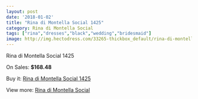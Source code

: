 ```yaml
---
layout: post
date: '2018-01-02'
title: "Rina di Montella Social 1425"
category: Rina di Montella Social
tags: ["rina","dresses","black","wedding","bridesmaid"]
image: http://img.hectodress.com/33265-thickbox_default/rina-di-montella-social-1425.jpg
---
```

Rina di Montella Social 1425

On Sales: **$168.48**
<a href="https://www.hectodress.com/rina-di-montella-social/15358-rina-di-montella-social-1425.html"><amp-img layout="responsive" width="600" height="600" src="//img.hectodress.com/33265-thickbox_default/rina-di-montella-social-1425.jpg" alt="Rina di Montella Social 1425 0" /></a>

Buy it: [Rina di Montella Social 1425](https://www.hectodress.com/rina-di-montella-social/15358-rina-di-montella-social-1425.html "Rina di Montella Social 1425")

View more: [Rina di Montella Social](https://www.hectodress.com/275-rina-di-montella-social "Rina di Montella Social")
